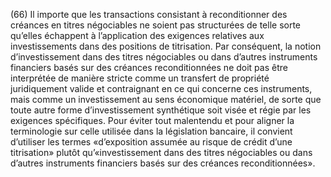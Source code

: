 (66) Il importe que les transactions consistant à reconditionner des créances en titres négociables ne soient pas structurées de telle sorte qu’elles échappent à l’application des exigences relatives aux investissements dans des positions de titrisation. Par conséquent, la notion d’investissement dans des titres négociables ou dans d’autres instruments financiers basés sur des créances reconditionnées ne doit pas être interprétée de manière stricte comme un transfert de propriété juridiquement valide et contraignant en ce qui concerne ces instruments, mais comme un investissement au sens économique matériel, de sorte que toute autre forme d’investissement synthétique soit visée et régie par les exigences spécifiques. Pour éviter tout malentendu et pour aligner la terminologie sur celle utilisée dans la législation bancaire, il convient d’utiliser les termes «d’exposition assumée au risque de crédit d’une titrisation» plutôt qu’«investissement dans des titres négociables ou dans d’autres instruments financiers basés sur des créances reconditionnées».